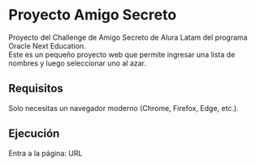 # Proyecto Amigo Secreto
Proyecto del Challenge de Amigo Secreto de Alura Latam del programa Oracle Next Education.  
Este es un pequeño proyecto web que permite ingresar una lista de nombres y luego seleccionar uno al azar.

## Requisitos
Solo necesitas un navegador moderno (Chrome, Firefox, Edge, etc.).

## Ejecución
Entra a la página: URL